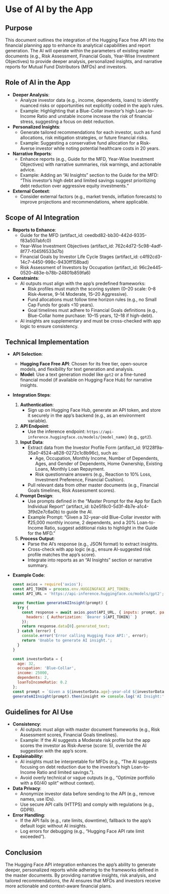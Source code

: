 # Use of AI by the App

## Purpose

This document outlines the integration of the Hugging Face free API into the financial planning app to enhance its analytical capabilities and report generation. The AI will operate within the parameters of existing master documents (e.g., Risk Assessment, Financial Goals, Year-Wise Investment Objectives) to provide deeper analysis, personalized insights, and narrative reports for Mutual Fund Distributors (MFDs) and investors.

## Role of AI in the App

- **Deeper Analysis**:
  - Analyze investor data (e.g., income, dependents, loans) to identify nuanced risks or opportunities not explicitly coded in the app’s rules.
  - Example: Highlighting that a Blue-Collar investor’s high Loan-to-Income Ratio and unstable income increase the risk of financial stress, suggesting a focus on debt reduction.
- **Personalized Insights**:
  - Generate tailored recommendations for each investor, such as fund allocations, risk mitigation strategies, or future financial risks.
  - Example: Suggesting a conservative fund allocation for a Risk-Averse investor while noting potential healthcare costs in 20 years.
- **Narrative Reports**:
  - Enhance reports (e.g., Guide for the MFD, Year-Wise Investment Objectives) with narrative summaries, risk warnings, and actionable advice.
  - Example: Adding an “AI Insights” section to the Guide for the MFD: “This investor’s high debt and limited savings suggest prioritizing debt reduction over aggressive equity investments.”
- **External Context**:
  - Consider external factors (e.g., market trends, inflation forecasts) to improve projections and recommendations, where applicable.

## Scope of AI Integration

- **Reports to Enhance**:
  - Guide for the MFD (artifact_id: ceedbd82-bb30-442d-9335-f83a507abfc0)
  - Year-Wise Investment Objectives (artifact_id: 762c4d72-5c98-4adf-8f77-f045f6533d7b)
  - Financial Goals by Investor Life Cycle Stages (artifact_id: c4f92cd3-14c7-4450-998c-9430ff158bad)
  - Risk Assessment of Investors by Occupation (artifact_id: 96c2e445-0520-483e-b78b-24801b859fa6)
- **Constraints**:
  - AI outputs must align with the app’s predefined frameworks:
    - Risk profiles must match the scoring system (0–20 scale: 0–8 Risk-Averse, 9–14 Moderate, 15–20 Aggressive).
    - Fund allocations must follow time horizon rules (e.g., no Small Cap Funds for goals &lt;10 years).
    - Goal timelines must adhere to Financial Goals definitions (e.g., Blue-Collar home purchase: 10–15 years, 12–18 if high-debt).
  - AI insights are supplementary and must be cross-checked with app logic to ensure consistency.

## Technical Implementation

- **API Selection**:
  - **Hugging Face Free API**: Chosen for its free tier, open-source models, and flexibility for text generation and analysis.
  - **Model**: Use a text generation model like `gpt2` or a fine-tuned financial model (if available on Hugging Face Hub) for narrative insights.
- **Integration Steps**:
  1. **Authentication**:
     - Sign up on Hugging Face Hub, generate an API token, and store it securely in the app’s backend (e.g., as an environment variable).
  2. **API Endpoint**:
     - Use the inference endpoint: `https://api-inference.huggingface.co/models/{model_name}` (e.g., `gpt2`).
  3. **Input Data**:
     - Extract data from the Investor Profile Form (artifact_id: 91228f9a-35a0-4524-a828-0272c1c8b96c), such as:
       - Age, Occupation, Monthly Income, Number of Dependents, Ages, and Gender of Dependents, Home Ownership, Existing Loans, Monthly Loan Repayment.
       - Risk questionnaire answers (e.g., Reaction to 10% Loss, Investment Preference, Financial Cushion).
     - Pull relevant data from other master documents (e.g., Financial Goals timelines, Risk Assessment scores).
  4. **Prompt Design**:
     - Use prompts defined in the “Master Prompt for the App for Each Individual Report” (artifact_id: b2e5f8c0-5d3f-4b7e-a1c4-3f9d2e7c6a0b) to guide the AI.
     - Example Prompt: “Given a 32-year-old Blue-Collar investor with ₹25,000 monthly income, 2 dependents, and a 20% Loan-to-Income Ratio, suggest additional risks to highlight in the Guide for the MFD.”
  5. **Process Output**:
     - Parse the AI’s response (e.g., JSON format) to extract insights.
     - Cross-check with app logic (e.g., ensure AI-suggested risk profile matches the app’s score).
     - Integrate into reports as an “AI Insights” section or narrative summary.
- **Example Code**:

  ```javascript
  const axios = require('axios');
  const API_TOKEN = process.env.HUGGINGFACE_API_TOKEN;
  const API_URL = 'https://api-inference.huggingface.co/models/gpt2';
  
  async function generateAIInsight(prompt) {
    try {
      const response = await axios.post(API_URL, { inputs: prompt, parameters: { max_length: 200 } }, {
        headers: { Authorization: `Bearer ${API_TOKEN}` }
      });
      return response.data[0].generated_text;
    } catch (error) {
      console.error('Error calling Hugging Face API:', error);
      return 'Unable to generate AI insight.';
    }
  }
  
  const investorData = {
    age: 32,
    occupation: 'Blue-Collar',
    income: 25000,
    dependents: 2,
    loanToIncomeRatio: 0.2
  };
  const prompt = `Given a ${investorData.age}-year-old ${investorData.occupation} investor with ₹${investorData.income} monthly income, ${investorData.dependents} dependents, and a ${investorData.loanToIncomeRatio * 100}% Loan-to-Income Ratio, suggest additional risks to highlight in the Guide for the MFD.`;
  generateAIInsight(prompt).then(insight => console.log('AI Insight:', insight));
  ```

## Guidelines for AI Use

- **Consistency**:
  - AI outputs must align with master document frameworks (e.g., Risk Assessment scores, Financial Goals timelines).
  - Example: If the AI suggests a Moderate risk profile but the app scores the investor as Risk-Averse (score: 5), override the AI suggestion with the app’s score.
- **Explainability**:
  - AI insights must be interpretable for MFDs (e.g., “The AI suggests focusing on debt reduction due to the investor’s high Loan-to-Income Ratio and limited savings.”).
  - Avoid overly technical or vague outputs (e.g., “Optimize portfolio with a 60/40 split” without context).
- **Data Privacy**:
  - Anonymize investor data before sending to the API (e.g., remove names, use IDs).
  - Use secure API calls (HTTPS) and comply with regulations (e.g., GDPR).
- **Error Handling**:
  - If the API fails (e.g., rate limits, downtime), fallback to the app’s default logic without AI insights.
  - Log errors for debugging (e.g., “Hugging Face API rate limit exceeded”).

## Conclusion

The Hugging Face API integration enhances the app’s ability to generate deeper, personalized reports while adhering to the frameworks defined in the master documents. By providing narrative insights, risk analysis, and tailored recommendations, the AI ensures that MFDs and investors receive more actionable and context-aware financial plans.